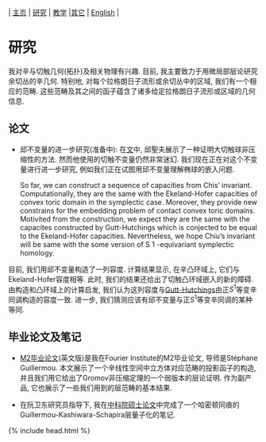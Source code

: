 | [主页](index-ch.md)  | [研究](research-ch.md)    | [教学](teaching-ch.md)         |[其它](others-ch.md) | [English](research-en.md) |


# 研究

我对辛与切触几何(拓扑)及相关物理有兴趣. 目前, 我主要致力于用微局部层论研究余切丛的辛几何. 特别地, 对每个拉格朗日子流形或余切丛中的区域, 我们有一个相应的范畴. 这些范畴及其之间的函子蕴含了诸多给定拉格朗日子流形或区域的几何信息.

## 论文

- 邱不变量的进一步研究(准备中): 在[文](https://arxiv.org/abs/1405.1178)中, 邱聖夫展示了一种证明大切触球非压缩性的方法. 然而他使用的切触不变量仍然非常迷幻. 我们现在正在对这个不变量进行进一步研究, 例如我们正在试图用邱不变量理解椭球的嵌入问题. 

  So far, we can construct a sequence of capacities from Chis’ invariant. Computationally, they are the same with the Ekeland-Hofer capacities of convex toric domain in the symplectic case. Moreover, they provide new constrains for the embedding problem of contact convex toric domains. Motivited from the construction, we expect they are the same with the capacites constructed by Gutt-Hutchings which is conjected to be equal to the Ekeland-Hofer capacities. Nevertheless, we hope Chiu’s invariant will be same with the some version of 
S
1
-equivariant symplectic homology.

目前, 我们用邱不变量构造了一列容度. 计算结果显示, 在辛凸环域上, 它们与Ekeland-Hofer容度相等. 此时, 我们的结果还给出了切触凸环域嵌入的新的障碍. 由构造和凸环域上的计算启发, 我们认为这列容度与[Gutt-Hutchings](https://projecteuclid.org/euclid.agt/1540605650)由正$S^1$等变辛同调构造的容度一致. 进一步, 我们猜测应该有邱不变量与正$S^1$等变辛同调的某种等同.

## 毕业论文及笔记

- [M2毕业论文](M2_thesis.pdf)(英文版)是我在Fourier Institute的M2毕业论文, 导师是Stéphane Guillermou. 本文展示了一个辛线性空间中立方体对应范畴的投影函子的构造, 并且我们用它给出了Gromov非压缩定理的一个弱版本的层论证明. 作为副产品, 它也展示了一些我们用到的层范畴的基本结果.

- 在阮卫东研究员指导下, 我在[中科院硕士论文](CAS_Thesis.pdf)中完成了一个哈密顿同痕的Guillermou-Kashiwara-Schapira层量子化的笔记.

{% include head.html %}
